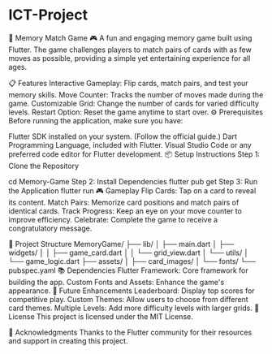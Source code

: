 # ICT-Project
🧠 Memory Match Game 🎮
A fun and engaging memory game built using Flutter. The game challenges players to match pairs of cards with as few moves as possible, providing a simple yet entertaining experience for all ages.

📋 Features
Interactive Gameplay: Flip cards, match pairs, and test your memory skills.
Move Counter: Tracks the number of moves made during the game.
Customizable Grid: Change the number of cards for varied difficulty levels.
Restart Option: Reset the game anytime to start over.
⚙️ Prerequisites
Before running the application, make sure you have:

Flutter SDK installed on your system. (Follow the official guide.)
Dart Programming Language, included with Flutter.
Visual Studio Code or any preferred code editor for Flutter development.
📦 Setup Instructions
Step 1: Clone the Repository

cd Memory-Game
Step 2: Install Dependencies
flutter pub get
Step 3: Run the Application
flutter run
🎮 Gameplay
Flip Cards: Tap on a card to reveal its content.
Match Pairs: Memorize card positions and match pairs of identical cards.
Track Progress: Keep an eye on your move counter to improve efficiency.
Celebrate: Complete the game to receive a congratulatory message.

📁 Project Structure
MemoryGame/
├── lib/
│   ├── main.dart
│   ├── widgets/
│   │   ├── game_card.dart
│   │   └── grid_view.dart
│   └── utils/
│       └── game_logic.dart
├── assets/
│   ├── card_images/
│   └── fonts/
└── pubspec.yaml
📚 Dependencies
Flutter Framework: Core framework for building the app.
Custom Fonts and Assets: Enhance the game's appearance.
🚀 Future Enhancements
Leaderboard: Display top scores for competitive play.
Custom Themes: Allow users to choose from different card themes.
Multiple Levels: Add more difficulty levels with larger grids.
📜 License
This project is licensed under the MIT License.

🙏 Acknowledgments
Thanks to the Flutter community for their resources and support in creating this project.
